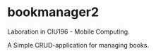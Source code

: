 # bookmanager2

Laboration in CIU196 - Mobile Computing.

A Simple CRUD-application for managing books.
